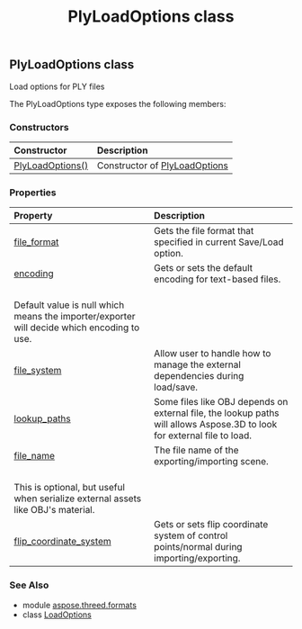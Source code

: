 ﻿---
title: PlyLoadOptions class
second_title: Aspose.3D for Python via .NET API References
description: 
type: docs
weight: 210
url: /python-net/aspose.threed.formats/plyloadoptions/
is_root: false
---

## PlyLoadOptions class

Load options for PLY files



The PlyLoadOptions type exposes the following members:

### Constructors
| Constructor | Description |
| :- | :- |
| [PlyLoadOptions()](/3d/python-net/aspose.threed.formats/plyloadoptions/__init__/#) | Constructor of [PlyLoadOptions](/3d/python-net/aspose.threed.formats/plyloadoptions) |


### Properties
| Property | Description |
| :- | :- |
| [file_format](/3d/python-net/aspose.threed.formats/plyloadoptions/file_format) | Gets the file format that specified in current Save/Load option. |
| [encoding](/3d/python-net/aspose.threed.formats/plyloadoptions/encoding) | Gets or sets the default encoding for text-based files.<br/>            Default value is null which means the importer/exporter will decide which encoding to use. |
| [file_system](/3d/python-net/aspose.threed.formats/plyloadoptions/file_system) | Allow user to handle how to manage the external dependencies during load/save. |
| [lookup_paths](/3d/python-net/aspose.threed.formats/plyloadoptions/lookup_paths) | Some files like OBJ depends on external file, the lookup paths will allows Aspose.3D to look for external file to load. |
| [file_name](/3d/python-net/aspose.threed.formats/plyloadoptions/file_name) | The file name of the exporting/importing scene.<br/>            This is optional, but useful when serialize external assets like OBJ's material. |
| [flip_coordinate_system](/3d/python-net/aspose.threed.formats/plyloadoptions/flip_coordinate_system) | Gets or sets flip coordinate system of control points/normal during importing/exporting. |


### See Also

* module [aspose.threed.formats](../)
* class [LoadOptions](/3d/python-net/aspose.threed.formats/loadoptions)
